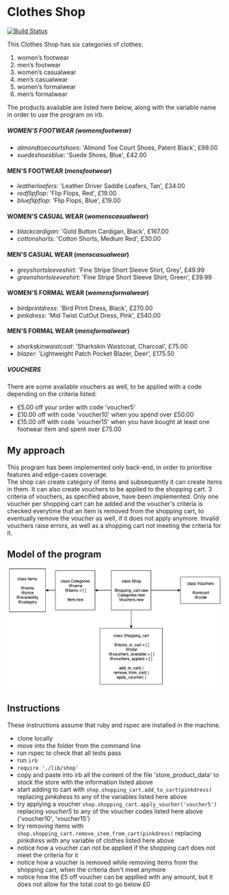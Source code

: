 # Clothes Shop
[![Build Status](https://travis-ci.com/Debora38/clothes_shop_rb.svg?branch=master)](https://travis-ci.com/Debora38/clothes_shop_rb)

This Clothes Shop has six categories of clothes:
1. women’s footwear
2. men’s footwear
3. women’s casualwear
4. men’s casualwear
5. women’s formalwear
6. men’s formalwear

The products available are listed here below, along with the variable name in order to use the program on irb.

##### WOMEN'S FOOTWEAR (_womensfootwear_)
- _almondtoecourtshoes_: 'Almond Toe Court Shoes, Patent Black', £99.00
- _suedeshoesblue_: 'Suede Shoes, Blue', £42.00

#### MEN'S FOOTWEAR (_mensfootwear_)
- _leatherloafers_: 'Leather Driver Saddle Loafers, Tan', £34.00
- _redflipflop_: 'Flip Flops, Red', £19.00
- _blueflipflop_: 'Flip Flops, Blue', £19.00

#### WOMEN'S CASUAL WEAR (_womenscasualwear_)
- _blackcardigan_: 'Gold Button Cardigan, Black', £167.00
- _cottonshorts_: 'Cotton Shorts, Medium Red', £30.00

#### MEN'S CASUAL WEAR (_menscasualwear_)
- _greyshortsleeveshirt_: 'Fine Stripe Short Sleeve Shirt, Grey', £49.99
- _greenshortsleeveshirt_: 'Fine Stripe Short Sleeve Shirt, Green', £39.99

#### WOMEN'S FORMAL WEAR (_womensformalwear_)
- _birdprintdress_: 'Bird Print Dress, Black', £270.00
- _pinkdress_: 'Mid Twist Cut­Out Dress, Pink', £540.00

#### MEN'S FORMAL WEAR (_mensformalwear_)
- _sharkskinwaistcoat_: 'Sharkskin Waistcoat, Charcoal', £75.00
- _blazer_: 'Lightweight Patch Pocket Blazer, Deer', £175.50

##### VOUCHERS
There are some available vouchers as well, to be applied with a code depending on the criteria listed:

- £5.00 off your order with code 'voucher5'
- £10.00 off with code 'voucher10' when you spend over £50.00
- £15.00 off with code 'voucher15' when you have bought at least one footwear item and spent over £75.00

## My approach
This program has been implemented only back-end, in order to prioritise features and edge-cases coverage.<br>
The shop can create category of items and subsequently it can create items in them. It can also create vouchers to be applied to the shopping cart. 3 criteria of vouchers, as specified above, have been implemented.
Only one voucher per shopping cart can be added and the voucher's criteria is checked everytime that an item is removed from the shopping cart, to eventually remove the voucher as well, if it does not apply anymore. Invalid vouchers raise errors, as well as a shopping cart not meeting the criteria for it.

## Model of the program
<img src="https://github.com/Debora38/clothes_shop_rb/blob/master/docs/clothes_shop_diagram.png?raw=true">

## Instructions
These instructions assume that ruby and rspec are installed in the machine.
- clone locally
- move into the folder from the command line
- run rspec to check that all tests pass
- run `irb`
- `require './lib/shop'`
- copy and paste into irb all the content of the file 'store_product_data' to stock the store with the information listed above
- start adding to cart with `shop.shopping_cart.add_to_cart(pinkdress)` replacing _pinkdress_ to any of the variables listed here above
- try applying a voucher `shop.shopping_cart.apply_voucher('voucher5')` replacing _voucher5_ to any of the voucher codes listed here above ('voucher10', 'voucher15')
- try removing items with `shop.shopping_cart.remove_item_from_cart(pinkdress)` replacing _pinkdress_ with any variable of clothes listed here above
- notice how a voucher can not be applied if the shopping cart does not meet the criteria for it
- notice how a voucher is removed while removing items from the shopping cart, when the criteria don't meet anymore
- notice how the £5 off voucher can be appllied with any amount, but it does not allow for the total cost to go below £0
